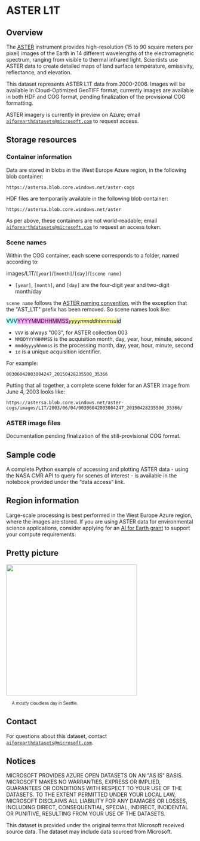# ASTER L1T

## Overview

The [ASTER](https://terra.nasa.gov/about/terra-instruments/aster) instrument provides high-resolution (15 to 90 square meters per pixel) images of the Earth in 14 different wavelengths of the electromagnetic spectrum, ranging from visible to thermal infrared light. Scientists use ASTER data to create detailed maps of land surface temperature, emissivity, reflectance, and elevation.

This dataset represents ASTER L1T data from 2000-2006.  Images will be available in Cloud-Optimized GeoTIFF format; currently images are available in both HDF and COG format, pending finalization of the provisional COG formatting.

ASTER imagery is currently in preview on Azure; email [`aiforearthdatasets@microsoft.com`](mailto:aiforearthdatasets@microsoft.com?subject=aster%20question) to request access.

## Storage resources

### Container information

Data are stored in blobs in the West Europe Azure region, in the following blob container:

`https://astersa.blob.core.windows.net/aster-cogs`

HDF files are temporarily available in the following blob container:

`https://astersa.blob.core.windows.net/aster`

As per above, these containers are not world-readable; email [`aiforearthdatasets@microsoft.com`](mailto:aiforearthdatasets@microsoft.com?subject=landsat%20question) to request an access token.

### Scene names

Within the COG container, each scene corresponds to a folder, named according to:

images/L1T/`[year]`/`[month]`/`[day]`/`[scene name]`

* `[year]`, `[month]`, and `[day]` are the four-digit year and two-digit month/day

`scene name` follows the [ASTER naming convention](https://lpdaac.usgs.gov/data/get-started-data/collection-overview/missions/aster-overview/#aster-naming-conventions), with the exception that the "AST_L1T" prefix has been removed.  So scene names look like:

<span style="background-color:#aaffff;">VVV</span><span style="background-color:#ffaaff;">YYYYMMDHHMMSS</span>_<span style="background-color:#ffffaa;">yyyymmddhhmmss</span>_<span style="background-color:#dddddd;">id</span>

* `VVV` is always "003", for ASTER collection 003
* `MMDDYYYYHHMMSS` is the acquisition month, day, year, hour, minute, second	
* `mmddyyyyhhmmss` is the processing month, day, year, hour, minute, second
* `id` is a unique acquisition identifier.

For example:

`00306042003004247_20150428235500_35366`

Putting that all together, a complete scene folder for an ASTER image from June 4, 2003 looks like:

`https://astersa.blob.core.windows.net/aster-cogs/images/L1T/2003/06/04/00306042003004247_20150428235500_35366/`


### ASTER image files

Documentation pending finalization of the still-provisional COG format.


## Sample code

A complete Python example of accessing and plotting ASTER data - using the NASA CMR API to query for scenes of interest - is available in the notebook provided under the &ldquo;data access&rdquo; link.


## Region information

Large-scale processing is best performed in the West Europe Azure region, where the images are stored.  If you are using ASTER data for environmental science applications, consider applying for an [AI for Earth grant](http://aka.ms/ai4egrants) to support your compute requirements.


## Pretty picture

<img src="https://ai4edatasetspublicassets.blob.core.windows.net/assets/aod_images/aster.png" width=350px;><br/>

<p style="font-size:80%;margin-left:15px;">A <i>mostly</i> cloudless day in Seattle.</p>


## Contact

For questions about this dataset, contact [`aiforearthdatasets@microsoft.com`](mailto:aiforearthdatasets@microsoft.com?subject=aster%20question).


## Notices

MICROSOFT PROVIDES AZURE OPEN DATASETS ON AN "AS IS" BASIS. MICROSOFT MAKES NO WARRANTIES, EXPRESS OR IMPLIED, GUARANTEES OR CONDITIONS WITH RESPECT TO YOUR USE OF THE DATASETS. TO THE EXTENT PERMITTED UNDER YOUR LOCAL LAW, MICROSOFT DISCLAIMS ALL LIABILITY FOR ANY DAMAGES OR LOSSES, INCLUDING DIRECT, CONSEQUENTIAL, SPECIAL, INDIRECT, INCIDENTAL OR PUNITIVE, RESULTING FROM YOUR USE OF THE DATASETS. 

This dataset is provided under the original terms that Microsoft received source data. The dataset may include data sourced from Microsoft. 


